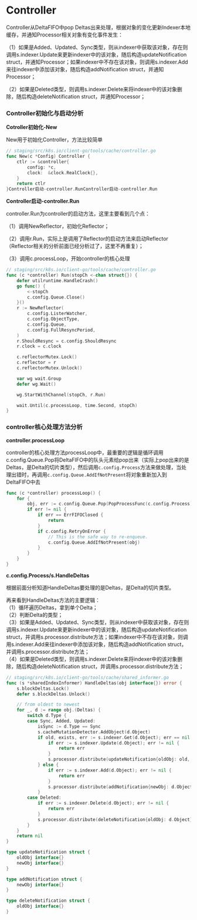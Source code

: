 # Controller

Controller从DeltaFIFO中pop Deltas出来处理，根据对象的变化更新Indexer本地缓存，并通知Processor相关对象有变化事件发生：&#x20;

（1）如果是Added、Updated、Sync类型，则从indexer中获取该对象，存在则调用s.indexer.Update来更新indexer中的该对象，随后构造updateNotification struct，并通知Processor；如果indexer中不存在该对象，则调用s.indexer.Add来往indexer中添加该对象，随后构造addNotification struct，并通知Processor；&#x20;

（2）如果是Deleted类型，则调用s.indexer.Delete来将indexer中的该对象删除，随后构造deleteNotification struct，并通知Processor；

### Controller初始化与启动分析 <a href="#id-2controller-chu-shi-hua-yu-qi-dong-fen-xi" id="id-2controller-chu-shi-hua-yu-qi-dong-fen-xi"></a>

**Cotroller初始化-New**

New用于初始化Controller，方法比较简单

```go
// staging/src/k8s.io/client-go/tools/cache/controller.go
func New(c *Config) Controller {
	ctlr := &controller{
		config: *c,
		clock:  &clock.RealClock{},
	}
	return ctlr
}Controller启动-controller.RunController启动-controller.Run
```

**Controller启动-controller.Run**

controller.Run为controller的启动方法，这里主要看到几个点：&#x20;

（1）调用NewReflector，初始化Reflector；&#x20;

（2）调用r.Run，实际上是调用了Reflector的启动方法来启动Reflector（Reflector相关的分析前面已经分析过了，这里不再重复）；&#x20;

（3）调用c.processLoop，开始controller的核心处理

```go
// staging/src/k8s.io/client-go/tools/cache/controller.go
func (c *controller) Run(stopCh <-chan struct{}) {
	defer utilruntime.HandleCrash()
	go func() {
		<-stopCh
		c.config.Queue.Close()
	}()
	r := NewReflector(
		c.config.ListerWatcher,
		c.config.ObjectType,
		c.config.Queue,
		c.config.FullResyncPeriod,
	)
	r.ShouldResync = c.config.ShouldResync
	r.clock = c.clock

	c.reflectorMutex.Lock()
	c.reflector = r
	c.reflectorMutex.Unlock()

	var wg wait.Group
	defer wg.Wait()

	wg.StartWithChannel(stopCh, r.Run)

	wait.Until(c.processLoop, time.Second, stopCh)
}
```

### controller核心处理方法分析 <a href="#id-3controller-he-xin-chu-li-fang-fa-fen-xi" id="id-3controller-he-xin-chu-li-fang-fa-fen-xi"></a>

**controller.processLoop**

controller的核心处理方法processLoop中，最重要的逻辑是循环调用c.config.Queue.Pop将DeltaFIFO中的队头元素给pop出来（实际上pop出来的是Deltas，是Delta的切片类型），然后调用`c.config.Process`方法来做处理，当处理出错时，再调用`c.config.Queue.AddIfNotPresent`将对象重新加入到DeltaFIFO中去

```go
func (c *controller) processLoop() {
	for {
		obj, err := c.config.Queue.Pop(PopProcessFunc(c.config.Process))
		if err != nil {
			if err == ErrFIFOClosed {
				return
			}
			if c.config.RetryOnError {
				// This is the safe way to re-enqueue.
				c.config.Queue.AddIfNotPresent(obj)
			}
		}
	}
}

```

**c.config.Process/s.HandleDeltas**

根据前面分析知道HandleDeltas要处理的是Deltas，是Delta的切片类型。

再来看到HandleDeltas方法的主要逻辑：\
（1）循环遍历Deltas，拿到单个Delta；\
（2）判断Delta的类型；\
（3）如果是Added、Updated、Sync类型，则从indexer中获取该对象，存在则调用s.indexer.Update来更新indexer中的该对象，随后构造updateNotification struct，并调用s.processor.distribute方法；如果indexer中不存在该对象，则调用s.indexer.Add来往indexer中添加该对象，随后构造addNotification struct，并调用s.processor.distribute方法；\
（4）如果是Deleted类型，则调用s.indexer.Delete来将indexer中的该对象删除，随后构造deleteNotification struct，并调用s.processor.distribute方法；

```go
// staging/src/k8s.io/client-go/tools/cache/shared_informer.go
func (s *sharedIndexInformer) HandleDeltas(obj interface{}) error {
	s.blockDeltas.Lock()
	defer s.blockDeltas.Unlock()

	// from oldest to newest
	for _, d := range obj.(Deltas) {
		switch d.Type {
		case Sync, Added, Updated:
			isSync := d.Type == Sync
			s.cacheMutationDetector.AddObject(d.Object)
			if old, exists, err := s.indexer.Get(d.Object); err == nil && exists {
				if err := s.indexer.Update(d.Object); err != nil {
					return err
				}
				s.processor.distribute(updateNotification{oldObj: old, newObj: d.Object}, isSync)
			} else {
				if err := s.indexer.Add(d.Object); err != nil {
					return err
				}
				s.processor.distribute(addNotification{newObj: d.Object}, isSync)
			}
		case Deleted:
			if err := s.indexer.Delete(d.Object); err != nil {
				return err
			}
			s.processor.distribute(deleteNotification{oldObj: d.Object}, false)
		}
	}
	return nil
}

type updateNotification struct {
	oldObj interface{}
	newObj interface{}
}

type addNotification struct {
	newObj interface{}
}

type deleteNotification struct {
	oldObj interface{}
}

```







